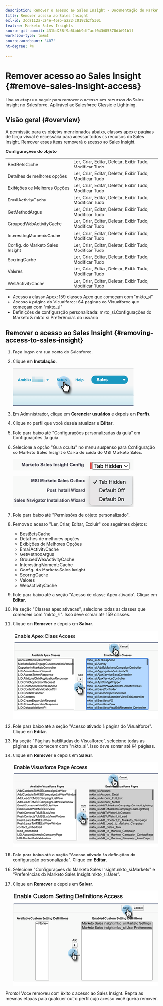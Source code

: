 ```yaml
---
description: Remover o acesso ao Sales Insight - Documentação do Marketo - Documentação do produto
title: Remover acesso ao Sales Insight
exl-id: 3cda112a-524e-469b-a222-c0192b2f5301
feature: Marketo Sales Insights
source-git-commit: 431bd258f9a68bbb9df7acf043085578d3d91b1f
workflow-type: tm+mt
source-wordcount: '407'
ht-degree: 7%

---
```


# Remover acesso ao Sales Insight {#remove-sales-insight-access}

Use as etapas a seguir para remover o acesso aos recursos do Sales Insight no Salesforce. Aplicável ao Salesforce Classic e Lightning.

## Visão geral {#overview}

A permissão para os objetos mencionados abaixo, classes apex e páginas de força visual é necessária para acessar todos os recursos do Sales Insight. Remover esses itens removerá o acesso ao Sales Insight.

**Configurações do objeto**

<table> 
 <tbody> 
 <tr> 
   <td>BestBetsCache</td> 
   <td>Ler, Criar, Editar, Deletar, Exibir Tudo, Modificar Tudo</td> 
  </tr> 
  <tr> 
   <td>Detalhes de melhores opções</td> 
   <td>Ler, Criar, Editar, Deletar, Exibir Tudo, Modificar Tudo</td> 
  </tr> 
  <tr> 
   <td>Exibições de Melhores Opções</td> 
   <td>Ler, Criar, Editar, Deletar, Exibir Tudo, Modificar Tudo</td> 
  </tr> 
  <tr> 
   <td>EmailActivityCache</td> 
   <td>Ler, Criar, Editar, Deletar, Exibir Tudo, Modificar Tudo</td> 
  </tr> 
  <tr> 
   <td>GetMethodArgus</td> 
   <td>Ler, Criar, Editar, Deletar, Exibir Tudo, Modificar Tudo</td> 
  </tr> 
  <tr> 
   <td>GroupedWebActivityCache</td> 
   <td>Ler, Criar, Editar, Deletar, Exibir Tudo, Modificar Tudo</td> 
  </tr> 
  <tr> 
   <td>InterestingMomentsCache</td> 
   <td>Ler, Criar, Editar, Deletar, Exibir Tudo, Modificar Tudo</td> 
  </tr> 
  <tr> 
   <td>Config. do Marketo Sales Insight</td> 
   <td>Ler, Criar, Editar, Deletar, Exibir Tudo, Modificar Tudo</td> 
  </tr> 
  <tr> 
   <td>ScoringCache</td> 
   <td>Ler, Criar, Editar, Deletar, Exibir Tudo, Modificar Tudo</td> 
  </tr> 
  <tr> 
   <td>Valores</td> 
   <td>Ler, Criar, Editar, Deletar, Exibir Tudo, Modificar Tudo</td> 
  </tr> 
  <tr> 
   <td>WebActivityCache</td> 
   <td>Ler, Criar, Editar, Deletar, Exibir Tudo, Modificar Tudo</td> 
  </tr> 
 </tbody> 
</table>

* Acesso à classe Apex: 159 classes Apex que começam com &quot;mkto_si&quot;
* Acesso à página do Visualforce: 64 páginas do Visualforce que começam com &quot;mkto_si&quot;
* Definições de configuração personalizada: mkto_si.Configurações do Marketo &amp; mkto_si.Preferências do usuário

## Remover o acesso ao Sales Insight {#removing-access-to-sales-insight}

1. Faça logon em sua conta do Salesforce.

1. Clique em **Instalação**.

   ![](assets/remove-sales-insight-access-1.png)

1. Em Administrador, clique em **Gerenciar usuários** e depois em **Perfis**.

1. Clique no perfil que você deseja atualizar e **Editar**.

1. Role para baixo até &quot;Configurações personalizadas da guia&quot; em Configurações da guia.

1. Selecione a opção &quot;Guia oculta&quot; no menu suspenso para Configuração do Marketo Sales Insight e Caixa de saída do MSI Marketo Sales.

   ![](assets/remove-sales-insight-access-2.png)

   ![](assets/remove-sales-insight-access-3.png)

1. Role para baixo até &quot;Permissões de objeto personalizado&quot;.

1. Remova o acesso &quot;Ler, Criar, Editar, Excluir&quot; dos seguintes objetos:

   * BestBetsCache
   * Detalhes de melhores opções
   * Exibições de Melhores Opções
   * EmailActivityCache
   * GetMethodArgus
   * GroupedWebActivityCache
   * InterestingMomentsCache
   * Config. do Marketo Sales Insight
   * ScoringCache
   * Valores
   * WebActivityCache

1. Role para baixo até a seção &quot;Acesso de classe Apex ativado&quot;. Clique em **Editar**.

1. Na seção &quot;Classes apex ativadas&quot;, selecione todas as classes que comecem com &quot;mkto_si&quot;. Isso deve somar até 159 classes.

1. Clique em **Remover** e depois em **Salvar**.

   ![](assets/remove-sales-insight-access-4.png)

1. Role para baixo até a seção &quot;Acesso ativado à página do Visualforce&quot;. Clique em **Editar**.

1. Na seção &quot;Páginas habilitadas do Visualforce&quot;, selecione todas as páginas que comecem com &quot;mkto_si&quot;. Isso deve somar até 64 páginas.

1. Clique em **Remover** e depois em **Salvar**.

   ![](assets/remove-sales-insight-access-5.png)

1. Role para baixo até a seção &quot;Acesso ativado às definições de configuração personalizada&quot;. Clique em **Editar**.

1. Selecione &quot;Configurações do Marketo Sales Insight.mkto_si.Marketo&quot; e &quot;Preferências do Marketo Sales Insight.mkto_si.User&quot;.

1. Clique em **Remover** e depois em **Salvar**.

   ![](assets/remove-sales-insight-access-6.png)

Pronto! Você removeu com êxito o acesso ao Sales Insight. Repita as mesmas etapas para qualquer outro perfil cujo acesso você queira remover.
